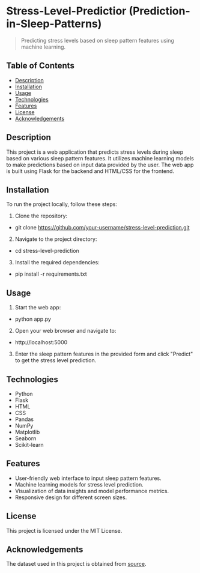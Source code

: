 # Stress-Level-Predictior (Prediction-in-Sleep-Patterns)

> Predicting stress levels based on sleep pattern features using machine learning.

## Table of Contents

- [Description](#description)
- [Installation](#installation)
- [Usage](#usage)
- [Technologies](#technologies)
- [Features](#features)
- [License](#license)
- [Acknowledgements](#acknowledgements)

## Description

This project is a web application that predicts stress levels during sleep based on various sleep pattern features. It utilizes machine learning models to make predictions based on input data provided by the user. The web app is built using Flask for the backend and HTML/CSS for the frontend.

## Installation

To run the project locally, follow these steps:

1. Clone the repository:

- git clone https://github.com/your-username/stress-level-prediction.git

2. Navigate to the project directory:

- cd stress-level-prediction

3. Install the required dependencies:

- pip install -r requirements.txt


## Usage

1. Start the web app:

- python app.py

2. Open your web browser and navigate to:

- http://localhost:5000
3. Enter the sleep pattern features in the provided form and click "Predict" to get the stress level prediction.

## Technologies

- Python
- Flask
- HTML
- CSS
- Pandas
- NumPy
- Matplotlib
- Seaborn
- Scikit-learn

## Features

- User-friendly web interface to input sleep pattern features.
- Machine learning models for stress level prediction.
- Visualization of data insights and model performance metrics.
- Responsive design for different screen sizes.


## License

This project is licensed under the MIT License.

## Acknowledgements

The dataset used in this project is obtained from [source]([link-to-dataset](https://www.kaggle.com/datasets/laavanya/human-stress-detection-in-and-through-sleep)).




